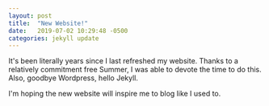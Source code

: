 ```yaml
---
layout: post
title:  "New Website!"
date:   2019-07-02 10:29:48 -0500
categories: jekyll update
---
```


It's been literally years since I last refreshed my website. Thanks to a relatively commitment free Summer, I was able to devote the time to do this. 
Also, goodbye Wordpress, hello Jekyll. 

I'm hoping the new website will inspire me to blog like I used to. 